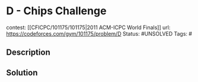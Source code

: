 # D - Chips Challenge

contest: [[CFICPC/101175/101175|2011 ACM-ICPC World Finals]]
url: https://codeforces.com/gym/101175/problem/D
Status: #UNSOLVED
Tags: #

## Description

## Solution

